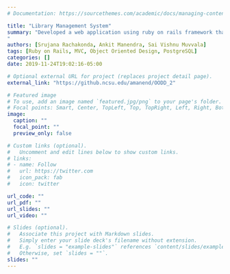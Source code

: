 ```yaml
---
# Documentation: https://sourcethemes.com/academic/docs/managing-content/

title: "Library Management System"
summary: "Developed a web application using ruby on rails framework that integrates admin, librarians and students for an effortless experience, hosted on Heroku. Implemented additional features such as auto checkouts on availability, hold requests and email notifications
"
authors: [Srujana Rachakonda, Ankit Manendra, Sai Vishnu Muvvala]
tags: [Ruby on Rails, MVC, Object Oriented Design, PostgreSQL]
categories: []
date: 2019-11-24T19:02:16-05:00

# Optional external URL for project (replaces project detail page).
external_link: "https://github.ncsu.edu/amanend/OODD_2"

# Featured image
# To use, add an image named `featured.jpg/png` to your page's folder.
# Focal points: Smart, Center, TopLeft, Top, TopRight, Left, Right, BottomLeft, Bottom, BottomRight.
image:
  caption: ""
  focal_point: ""
  preview_only: false

# Custom links (optional).
#   Uncomment and edit lines below to show custom links.
# links:
# - name: Follow
#   url: https://twitter.com
#   icon_pack: fab
#   icon: twitter

url_code: ""
url_pdf: ""
url_slides: ""
url_video: ""

# Slides (optional).
#   Associate this project with Markdown slides.
#   Simply enter your slide deck's filename without extension.
#   E.g. `slides = "example-slides"` references `content/slides/example-slides.md`.
#   Otherwise, set `slides = ""`.
slides: ""
---
```

